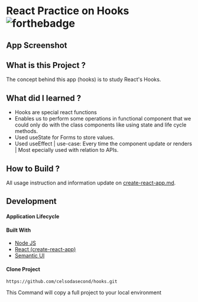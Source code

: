 # React Practice on Hooks ![forthebadge](https://badges.aleen42.com/src/react.svg)

## App Screenshot


## What is this Project ?

The concept behind this app (hooks) is to study React's Hooks.

## What did I learned ?

- Hooks are special react functions
- Enables us to perform some operations in functional component that we could only do with the class components like using state and life cycle methods.
- Used useState for Forms to store values.
- Used useEffect | use-case: Every time the component update or renders | Most epecially used with relation to APIs. 

## How to Build ?

All usage instruction and information update on [create-react-app.md](https://github.com/celsodasecond/context-api/blob/master/create-react-app.md).

## Development

#### Application Lifecycle


#### Built With

- [Node JS](https://nodejs.org/en/) 
- [React (create-react-app)](https://reactjs.org/docs/create-a-new-react-app.html)
- [Semantic UI](https://semantic-ui.com/)

#### Clone Project

```shell
https://github.com/celsodasecond/hooks.git
```

This Command will copy a full project to your local environment

